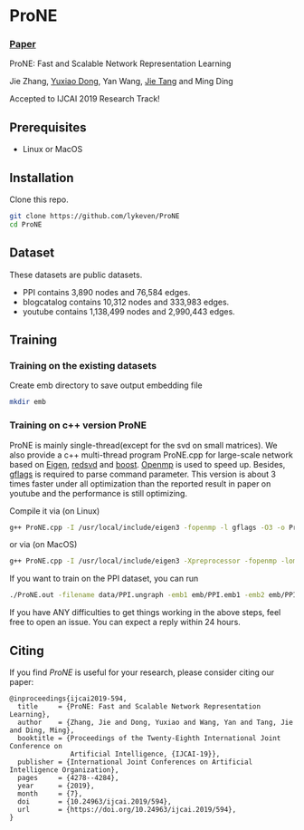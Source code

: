 # ProNE

### [Paper](https://www.ijcai.org/proceedings/2019/594)

ProNE: Fast and Scalable Network Representation Learning

Jie Zhang, [Yuxiao Dong](https://ericdongyx.github.io/), Yan Wang, [Jie Tang](http://keg.cs.tsinghua.edu.cn/jietang/) and Ming Ding

Accepted to IJCAI 2019 Research Track!

## Prerequisites

- Linux or MacOS


## Installation

Clone this repo.

```bash
git clone https://github.com/lykeven/ProNE
cd ProNE
```


## Dataset

These datasets are public datasets.

- PPI contains 3,890 nodes and 76,584 edges.
- blogcatalog contains 10,312 nodes and 333,983 edges.
- youtube contains 1,138,499 nodes and 2,990,443 edges.

## Training

### Training on the existing datasets

Create emb directory to save output embedding file
```bash
mkdir emb
```

### Training on c++ version ProNE
ProNE is mainly single-thread(except for the svd on small matrices). We also provide a c++ multi-thread program ProNE.cpp for large-scale network based on
 [Eigen](http://eigen.tuxfamily.org), [redsvd](https://code.google.com/p/redsvd/) and [boost](https://www.boost.org/). [Openmp](https://www.openmp.org/) is used to speed up. Besides, [gflags](https://github.com/gflags/gflags) is required to parse command parameter.
This version is about 3 times faster under all optimization than the reported result in paper on youtube and the performance is still optimizing. 

Compile it via (on Linux)
```bash
g++ ProNE.cpp -I /usr/local/include/eigen3 -fopenmp -l gflags -O3 -o ProNE.out
```
or via (on MacOS)
```bash
g++ ProNE.cpp -I /usr/local/include/eigen3 -Xpreprocessor -fopenmp -lomp -l gflags -O3 -o ProNE.out
```

If you want to train on the PPI dataset, you can run
```bash
./ProNE.out -filename data/PPI.ungraph -emb1 emb/PPI.emb1 -emb2 emb/PPI.emb2 -num_node 3890 -num_step 10 -num_thread 20 -num_rank 128 -theta 0.5 -mu 0.2
```


If you have ANY difficulties to get things working in the above steps, feel free to open an issue. You can expect a reply within 24 hours.


## Citing

If you find *ProNE* is useful for your research, please consider citing our paper:

```
@inproceedings{ijcai2019-594,
  title     = {ProNE: Fast and Scalable Network Representation Learning},
  author    = {Zhang, Jie and Dong, Yuxiao and Wang, Yan and Tang, Jie and Ding, Ming},
  booktitle = {Proceedings of the Twenty-Eighth International Joint Conference on
               Artificial Intelligence, {IJCAI-19}},
  publisher = {International Joint Conferences on Artificial Intelligence Organization},             
  pages     = {4278--4284},
  year      = {2019},
  month     = {7},
  doi       = {10.24963/ijcai.2019/594},
  url       = {https://doi.org/10.24963/ijcai.2019/594},
}
```
